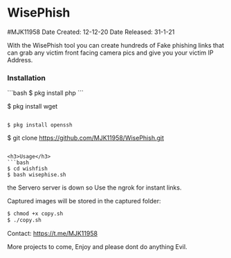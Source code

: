 # WisePhish
#MJK11958
Date Created: 12-12-20
Date Released: 31-1-21

With the WisePhish tool you can create hundreds of Fake phishing links that can grab any victim front facing camera pics and give you your victim IP Address.

 <h3>Installation</h3>
```bash
$ pkg install php
```

$ pkg install wget
```

$ pkg install openssh
```

$ git clone https://github.com/MJK11958/WisePhish.git
```

<h3>Usage</h3>
```bash
$ cd wishfish
$ bash wisephise.sh
 ```
 
the Servero server is down so Use the ngrok for instant links.

Captured images will be stored in the captured folder:

```bash
$ chmod +x copy.sh
$ ./copy.sh
```

Contact: https://t.me/MJK11958


More projects to come, Enjoy and please dont do anything Evil.